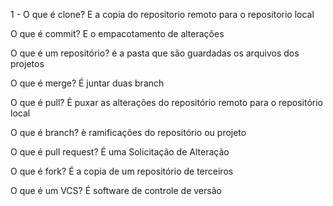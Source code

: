 1 - O que é clone?
E a  copia do repositorio remoto para o repositorio local

O que é commit?
E o empacotamento de alterações

O que é um repositório?
 é a pasta que são guardadas os arquivos dos projetos

 O que é merge?
 É juntar duas branch

 O que é pull?
 É puxar as alterações do repositório remoto para o repositório local

 O que é branch?
 è ramificações do repositório ou projeto

 O que é pull request?
É uma Solicitação de Alteração

O que é fork?
É a copia de um repositório de terceiros

 O que é um VCS?
 É software de controle de versão
